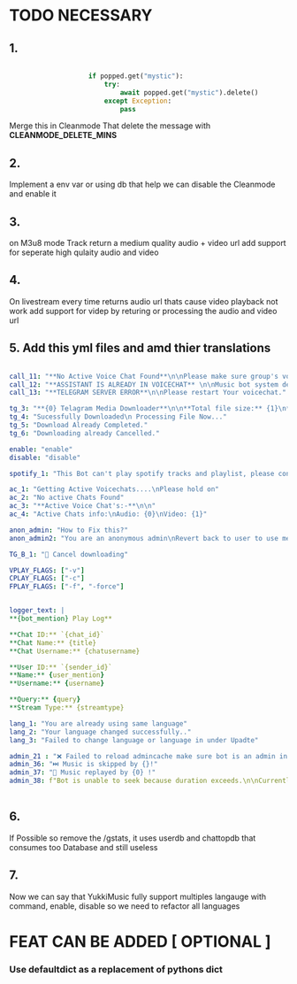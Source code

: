 # TODO NECESSARY

## 1.

```python

                    if popped.get("mystic"):
                        try:
                            await popped.get("mystic").delete()
                        except Exception:
                            pass
```

Merge this in Cleanmode That delete the message with **CLEANMODE_DELETE_MINS**

## 2.

Implement a env var or using db that help we can disable the Cleanmode and enable it


## 3.
  on M3u8 mode Track return a medium quality audio + video url add support for seperate high qulaity audio and video

## 4.
 
  On livestream every time returns audio url thats cause video playback not work add support for videp by returing or processing the audio and video url
  
## 5. Add this yml files and amd thier translations

```yml

call_11: "**No Active Voice Chat Found**\n\nPlease make sure group's voice chat is enabled. If already enabled, please end it and start fresh voice chat again and if the problem continues, try /reboot"
call_12: "**ASSISTANT IS ALREADY IN VOICECHAT** \n\nMusic bot system detected that assistant is already in the voicechat, if the problem continues restart the videochat and try again."
call_13: "**TELEGRAM SERVER ERROR**\n\nPlease restart Your voicechat."

tg_3: "**{0} Telagram Media Downloader**\n\n**Total file size:** {1}\n**Completed:** {2} \n**Percentage:** {3}%\n\n**Speed:** {4}/s\n**Elapsed Time:** {5}"
tg_4: "Sucessfully Downloaded\n Processing File Now..."
tg_5: "Download Already Completed."
tg_6: "Downloading already Cancelled."

enable: "enable"
disable: "disable"

spotify_1: "This Bot can't play spotify tracks and playlist, please contact my owner and ask him to add Spotify player."

ac_1: "Getting Active Voicechats....\nPlease hold on"
ac_2: "No active Chats Found"
ac_3: "**Active Voice Chat's:-**\n\n"
ac_4: "Active Chats info:\nAudio: {0}\nVideo: {1}"

anon_admin: "How to Fix this?"
anon_admin2: "You are an anonymous admin\nRevert back to user to use me"

TG_B_1: "🚦 Cancel downloading"

VPLAY_FLAGS: ["-v"]
CPLAY_FLAGS: ["-c"]
FPLAY_FLAGS: ["-f", "-force"]


logger_text: |
**{bot_mention} Play Log**

**Chat ID:** `{chat_id}`
**Chat Name:** {title}
**Chat Username:** {chatusername}

**User ID:** `{sender_id}`
**Name:** {user_mention}
**Username:** {username}

**Query:** {query}
**Stream Type:** {streamtype}

lang_1: "You are already using same language"
lang_2: "Your language changed successfully.."
lang_3: "Failed to change language or language in under Upadte"

admin_21 : "❌ Failed to reload admincache make sure bot is an admin in your chat"
admin_36: "⏭️ Music is skipped by {}!"
admin_37: "🔁 Music replayed by {0} !"
admin_38: f"Bot is unable to seek because duration exceeds.\n\nCurrently played:** {0}** minutes out of **{1}** minutes."
        
```

## 6.
  If Possible so remove the /gstats,  it uses userdb and chattopdb that consumes too Database and still useless


## 7.

  Now we can say that YukkiMusic fully support multiples langauge with command, enable, disable so we need to refactor all languages
   


# FEAT CAN BE ADDED [ OPTIONAL ]

### Use **defaultdict** as a replacement of pythons dict